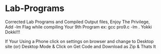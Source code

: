# Lab-Programs
Corrected Lab Programs and Compiled Output files, Enjoy The Privilege, Add -lm Flag while compiling Your 9th Program ex: gcc pro9.c -lm . Yokki Dokki!!!

If Your Using a Phone click on settings on browser and change to Desktop site (or) Desktop Mode
&
Click on Get Code and Download as Zip
& 
Thats It
